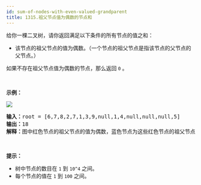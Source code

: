 ```yaml
---
id: sum-of-nodes-with-even-valued-grandparent
title: 1315.祖父节点值为偶数的节点和
---
```

给你一棵二叉树，请你返回满足以下条件的所有节点的值之和：


- 该节点的祖父节点的值为偶数。（一个节点的祖父节点是指该节点的父节点的父节点。）

如果不存在祖父节点值为偶数的节点，那么返回 <code>0</code> 。

 

**示例：**

**![](https://assets.leetcode-cn.com/aliyun-lc-upload/uploads/2020/01/10/1473_ex1.png)**


<pre><strong>输入：</strong>root = [6,7,8,2,7,1,3,9,null,1,4,null,null,null,5]<br/><strong>输出：</strong>18<br/><strong>解释：</strong>图中红色节点的祖父节点的值为偶数，蓝色节点为这些红色节点的祖父节点。<br/></pre>

 

**提示：**


- 树中节点的数目在 <code>1</code> 到 <code>10^4</code> 之间。
- 每个节点的值在 <code>1</code> 到 <code>100</code> 之间。
